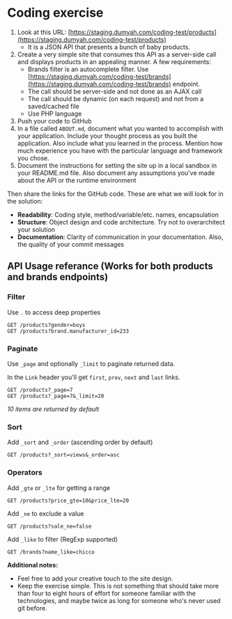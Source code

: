Coding exercise
===============

1. Look at this URL: [https://staging.dumyah.com/coding-test/products](https://staging.dumyah.com/coding-test/products)
    * It is a JSON API that presents a bunch of baby products.
2. Create a very simple site that consumes this API as a server-side call and displays products in an appealing manner. A few requirements:
    * Brands filter is an autocomplete filter. Use [https://staging.dumyah.com/coding-test/brands](https://staging.dumyah.com/coding-test/brands) endpoint. 
    * The call should be server-side and not done as an AJAX call
    * The call should be dynamic (on each request) and not from a saved/cached file
    * Use PHP  language
3. Push your code to GitHub
4. In a file called `ABOUT.md`, document what you wanted to accomplish with your application. Include your thought process as you built the application. Also include what you learned in the process. Mention how much experience you have with the particular language and framework you chose.
5. Document the instructions for setting the site up in a local sandbox in your README.md file. Also document any assumptions you've made about the API or the runtime environment

Then share the links for the GitHub code.  These are what we will look for in the solution:

* **Readability**: Coding style, method/variable/etc. names, encapsulation
* **Structure**: Object design and code architecture. Try not to overarchitect your solution
* **Documentation**: Clarity of communication in your documentation. Also, the quality of your commit messages

## API Usage referance (Works for both products and brands endpoints)

### Filter
        
Use `.` to access deep properties
    
    GET /products?gender=boys
    GET /products?brand.manufacturer_id=233
        
### Paginate
        
Use `_page` and optionally `_limit` to paginate returned data.

In the `Link` header you'll get `first`, `prev`, `next` and `last` links.
    
    GET /products?_page=7
    GET /products?_page=7&_limit=20
    
_10 items are returned by default_
        
### Sort
        
Add `_sort` and `_order` (ascending order by default)
    
    GET /products?_sort=views&_order=asc
       
### Operators
        
Add `_gte` or `_lte` for getting a range
    
    GET /products?price_gte=10&price_lte=20
    
Add `_ne` to exclude a value
    
    GET /products?sale_ne=false
    
Add `_like` to filter (RegExp supported)
    
    GET /brands?name_like=chicco
    
        
**Additional notes:**
* Feel free to add your creative touch to the site design.
* Keep the exercise simple.  This is not something that should take more than four to eight hours of effort for someone familiar with the technologies, and maybe twice as long for someone who's never used git before.
